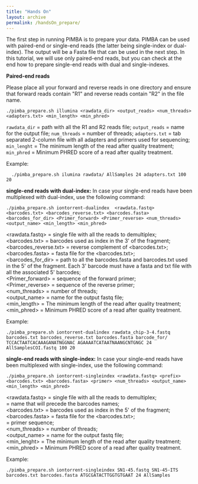 ```yaml
---
title: "Hands On"
layout: archive
permalink: /handsOn_prepare/
---  
```


The first step in running PIMBA is to prepare your data. PIMBA can be used with paired-end or single-end reads (the latter being single-index or dual-index). The output will be a Fasta file that can be used in the next step. In this tutorial, we will use only paired-end reads, but you can check at the end how to prepare single-end reads with dual and single-indexes.

**Paired-end reads**

Please place all your forward and reverse reads in one directory and ensure that forward reads contain "R1" and reverse reads contain "R2" in the file name.

```console  
./pimba_prepare.sh illumina <rawdata_dir> <output_reads> <num_threads> <adapters.txt> <min_length> <min_phred>
```

`rawdata_dir` = path with all the R1 and R2 reads file;
`output_reads` = name for the output file;
`num_threads` = number of threads;
`adapters.txt` = tab separated 2-column file with all adapters and primers used for sequencing;
`min_lenght` = The minimum length of the read after quality treatment;
`min_phred` = Minimum PHRED score of a read after quality treatment. 

Example:

```console  
  ./pimba_prepare.sh ilumina rawdata/ AllSamples 24 adapters.txt 100 20
```

**single-end reads with dual-index:**
In case your single-end reads have been multiplexed with dual-index, use the following command:

```console  
./pimba_prepare.sh iontorrent-dualindex  <rawdata.fastq> <barcodes.txt> <barcodes_reverse.txt> <barcodes.fasta> <barcodes_for_dir> <Primer_forward> <Primer_reverse> <num_threads> <output_name> <min_length> <min_phred>
```

<rawdata.fastq> = single file with all the reads to demultiplex;\
<barcodes.txt> = barcodes used as index in the 3' of the fragment;\
<barcodes_reverse.txt> = reverse complement of <barcodes.txt>;\
<barcodes.fasta> = fasta file for the <barcodes.txt>;\
<barcodes_for_dir> = path to all the barcodes.fasta and barcodes.txt used in the 5'  of the fragment. Each 3' barcode must have a fasta and txt file with all the associated 5' barcodes;\
<Primer_forward> = sequence of the forward primer;\
<Primer_reverse> = sequence of the reverse primer;\
<num_threads> = number of threads;\
<output_name> = name for the output fastq file;\
<min_length> = The minimum length of the read after quality treatment;\
<min_phred> = Minimum PHRED score of a read after quality treatment.

Example:

```console  
./pimba_prepare.sh iontorrent-dualindex rawdata_chip-3-4.fastq barcodes.txt barcodes_reverse.txt barcodes.fasta barcode_for/ TCCACTAATCACAAAGANATNGGNAC AGAAAATCATAATNAANGCNTGNGC 24 AllSamplesCOI.fastq 100 20
```

**single-end reads with single-index:**
In case your single-end reads have been multiplexed with single-index, use the following command:

```console  
./pimba_prepare.sh iontorrent-singleindex <rawdata.fastq> <prefix> <barcodes.txt> <barcodes.fasta> <primer> <num_threads> <output_name> <min_length> <min_phred>
```
<rawdata.fastq> = single file with all the reads to demultiplex;\
<prefix> = name that will precede the barcodes names;\
<barcodes.txt> = barcodes used as index in the 5' of the fragment;\
<barcodes.fasta> = fasta file for the <barcodes.txt>;\
<primer> = primer sequence;\
<num_threads> = number of threads;\
<output_name> = name for the output fastq file;\
<min_lenght> = The minimum length of the read after quality treatment;\
<min_phred> = Minimum PHRED score of a read after quality treatment.

Example:

```console  
./pimba_prepare.sh iontorrent-singleindex SN1-45.fastq SN1-45-ITS barcodes.txt barcodes.fasta ATGCGATACTTGGTGTGAAT 24 AllSamples
```
